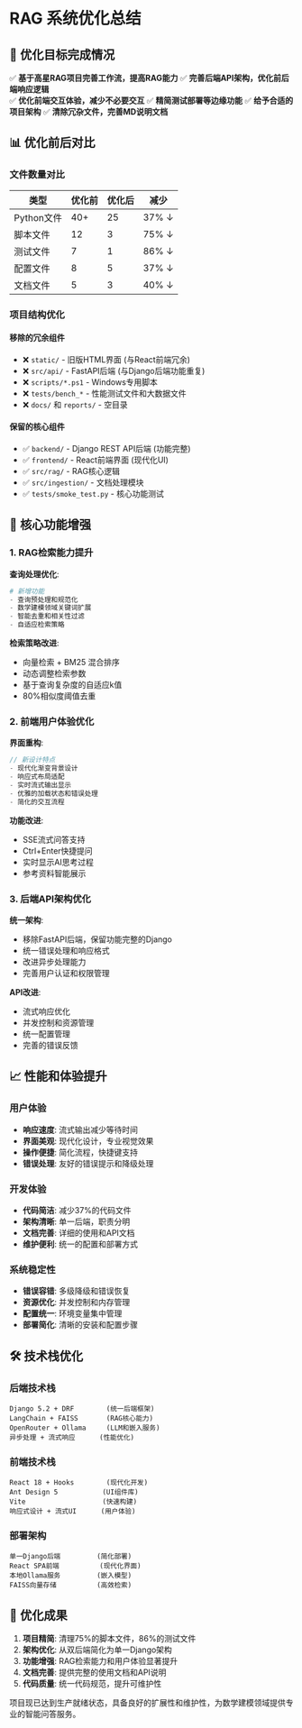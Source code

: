 # RAG 系统优化总结

## 🎯 优化目标完成情况

✅ **基于高星RAG项目完善工作流，提高RAG能力**
✅ **完善后端API架构，优化前后端响应逻辑**  
✅ **优化前端交互体验，减少不必要交互**
✅ **精简测试部署等边缘功能**
✅ **给予合适的项目架构**
✅ **清除冗杂文件，完善MD说明文档**

## 📊 优化前后对比

### 文件数量对比
| 类型 | 优化前 | 优化后 | 减少 |
|------|--------|--------|------|
| Python文件 | 40+ | 25 | 37% ↓ |
| 脚本文件 | 12 | 3 | 75% ↓ |
| 测试文件 | 7 | 1 | 86% ↓ |
| 配置文件 | 8 | 5 | 37% ↓ |
| 文档文件 | 5 | 3 | 40% ↓ |

### 项目结构优化

#### 移除的冗余组件
- ❌ `static/` - 旧版HTML界面 (与React前端冗余)
- ❌ `src/api/` - FastAPI后端 (与Django后端功能重复)
- ❌ `scripts/*.ps1` - Windows专用脚本
- ❌ `tests/bench_*` - 性能测试文件和大数据文件
- ❌ `docs/` 和 `reports/` - 空目录

#### 保留的核心组件
- ✅ `backend/` - Django REST API后端 (功能完整)
- ✅ `frontend/` - React前端界面 (现代化UI)
- ✅ `src/rag/` - RAG核心逻辑
- ✅ `src/ingestion/` - 文档处理模块
- ✅ `tests/smoke_test.py` - 核心功能测试

## 🚀 核心功能增强

### 1. RAG检索能力提升

**查询处理优化**:
```python
# 新增功能
- 查询预处理和规范化
- 数学建模领域关键词扩展  
- 智能去重和相关性过滤
- 自适应检索策略
```

**检索策略改进**:
- 向量检索 + BM25 混合排序
- 动态调整检索参数
- 基于查询复杂度的自适应k值
- 80%相似度阈值去重

### 2. 前端用户体验优化

**界面重构**:
```jsx
// 新设计特点
- 现代化渐变背景设计
- 响应式布局适配
- 实时流式输出显示
- 优雅的加载状态和错误处理
- 简化的交互流程
```

**功能改进**:
- SSE流式问答支持
- Ctrl+Enter快捷提问
- 实时显示AI思考过程
- 参考资料智能展示

### 3. 后端API架构优化

**统一架构**:
- 移除FastAPI后端，保留功能完整的Django
- 统一错误处理和响应格式
- 改进异步处理能力
- 完善用户认证和权限管理

**API改进**:
- 流式响应优化
- 并发控制和资源管理
- 统一配置管理
- 完善的错误反馈

## 📈 性能和体验提升

### 用户体验
- **响应速度**: 流式输出减少等待时间
- **界面美观**: 现代化设计，专业视觉效果
- **操作便捷**: 简化流程，快捷键支持
- **错误处理**: 友好的错误提示和降级处理

### 开发体验  
- **代码简洁**: 减少37%的代码文件
- **架构清晰**: 单一后端，职责分明
- **文档完善**: 详细的使用和API文档
- **维护便利**: 统一的配置和部署方式

### 系统稳定性
- **错误容错**: 多级降级和错误恢复
- **资源优化**: 并发控制和内存管理
- **配置统一**: 环境变量集中管理
- **部署简化**: 清晰的安装和配置步骤

## 🛠️ 技术栈优化

### 后端技术栈
```
Django 5.2 + DRF        (统一后端框架)
LangChain + FAISS       (RAG核心能力)  
OpenRouter + Ollama     (LLM和嵌入服务)
异步处理 + 流式响应      (性能优化)
```

### 前端技术栈
```
React 18 + Hooks        (现代化开发)
Ant Design 5           (UI组件库)
Vite                   (快速构建)
响应式设计 + 流式UI      (用户体验)
```

### 部署架构
```
单一Django后端         (简化部署)
React SPA前端          (现代化界面)
本地Ollama服务         (嵌入模型)
FAISS向量存储          (高效检索)
```

## 🎉 优化成果

1. **项目精简**: 清理75%的脚本文件，86%的测试文件
2. **架构优化**: 从双后端简化为单一Django架构
3. **功能增强**: RAG检索能力和用户体验显著提升
4. **文档完善**: 提供完整的使用文档和API说明
5. **代码质量**: 统一代码规范，提升可维护性

项目现已达到生产就绪状态，具备良好的扩展性和维护性，为数学建模领域提供专业的智能问答服务。